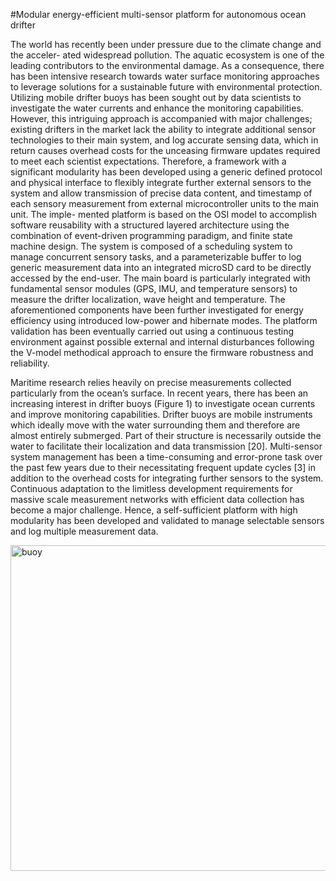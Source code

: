 #Modular energy-efficient multi-sensor platform for autonomous ocean drifter

The world has recently been under pressure due to the climate change and the acceler- ated widespread pollution. The aquatic ecosystem is one of the leading contributors to the environmental damage. As a consequence, there has been intensive research towards water surface monitoring approaches to leverage solutions for a sustainable future with environmental protection. Utilizing mobile drifter buoys has been sought out by data scientists to investigate the water currents and enhance the monitoring capabilities. However, this intriguing approach is accompanied with major challenges; existing drifters in the market lack the ability to integrate additional sensor technologies to their main system, and log accurate sensing data, which in return causes overhead costs for the unceasing firmware updates required to meet each scientist expectations.
Therefore, a framework with a significant modularity has been developed using a generic defined protocol and physical interface to flexibly integrate further external sensors to the system and allow transmission of precise data content, and timestamp of each sensory measurement from external microcontroller units to the main unit. The imple- mented platform is based on the OSI model to accomplish software reusability with a structured layered architecture using the combination of event-driven programming paradigm, and finite state machine design. The system is composed of a scheduling system to manage concurrent sensory tasks, and a parameterizable buffer to log generic measurement data into an integrated microSD card to be directly accessed by the end-user.
The main board is particularly integrated with fundamental sensor modules (GPS, IMU, and temperature sensors) to measure the drifter localization, wave height and temperature. The aforementioned components have been further investigated for energy efficiency using introduced low-power and hibernate modes. The platform validation has been eventually carried out using a continuous testing environment against possible external and internal disturbances following the V-model methodical approach to ensure the firmware robustness and reliability.


Maritime research relies heavily on precise measurements collected particularly from the ocean’s surface. In recent years, there has been an increasing interest in drifter buoys (Figure 1) to investigate ocean currents and improve monitoring capabilities. Drifter buoys are mobile instruments which ideally move with the water surrounding them and therefore are almost entirely submerged. Part of their structure is necessarily outside the water to facilitate their localization and data transmission [20]. Multi-sensor system management has been a time-consuming and error-prone task over the past few years due to their necessitating frequent update cycles [3] in addition to the overhead costs for integrating further sensors to the system. Continuous adaptation to the limitless development requirements for massive scale measurement networks with efficient data collection has become a major challenge. Hence, a self-sufficient platform with high modularity has been developed and validated to manage selectable sensors and log multiple measurement data.

<img width="521" alt="buoy" src="https://user-images.githubusercontent.com/60155345/213570985-6c6f60b4-42da-45b6-a320-17f9be36e843.png">

